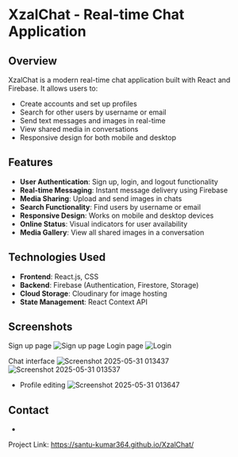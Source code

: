 # XzalChat - Real-time Chat Application

## Overview
XzalChat is a modern real-time chat application built with React and Firebase. It allows users to:
- Create accounts and set up profiles
- Search for other users by username or email
- Send text messages and images in real-time
- View shared media in conversations
- Responsive design for both mobile and desktop

## Features
- **User Authentication**: Sign up, login, and logout functionality
- **Real-time Messaging**: Instant message delivery using Firebase
- **Media Sharing**: Upload and send images in chats
- **Search Functionality**: Find users by username or email
- **Responsive Design**: Works on mobile and desktop devices
- **Online Status**: Visual indicators for user availability
- **Media Gallery**: View all shared images in a conversation

## Technologies Used
- **Frontend**: React.js, CSS
- **Backend**: Firebase (Authentication, Firestore, Storage)
- **Cloud Storage**: Cloudinary for image hosting
- **State Management**: React Context API

## Screenshots
Sign up page
![Sign up page](https://github.com/user-attachments/assets/6383111d-23b2-43e0-ae06-9d8c6085b6bd)
Login page
![Login](https://github.com/user-attachments/assets/23a54dd9-f432-45be-9f03-9f7ae71b5c50)

 Chat interface
![Screenshot 2025-05-31 013437](https://github.com/user-attachments/assets/95e6eb93-91d4-470a-bb60-b90db71ae1cb)
![Screenshot 2025-05-31 013537](https://github.com/user-attachments/assets/cc3fbf5f-2f53-47c9-b19b-195d7db6d496)

- Profile editing
 ![Screenshot 2025-05-31 013647](https://github.com/user-attachments/assets/0ce27b2e-cbde-4113-acd5-1d8cca2c6399)

## Contact
 - 
Project Link: https://santu-kumar364.github.io/XzalChat/
